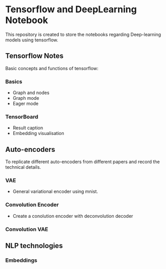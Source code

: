 # Tensorflow and DeepLearning Notebook
This repository is created to store the notebooks regarding Deep-learning models using tensorflow.

## Tensorflow Notes
Basic concepts and functions of tensorflow:
### Basics
- Graph and nodes
- Graph mode
- Eager mode

### TensorBoard
- Result caption
- Embedding visualisation


## Auto-encoders
To replicate different auto-encoders from different papers and record the technical details.
### VAE
- General variational encoder using mnist.

### Convolution Encoder
- Create a conolution encoder with deconvolution decoder

### Convolution VAE


## NLP technologies
### Embeddings

